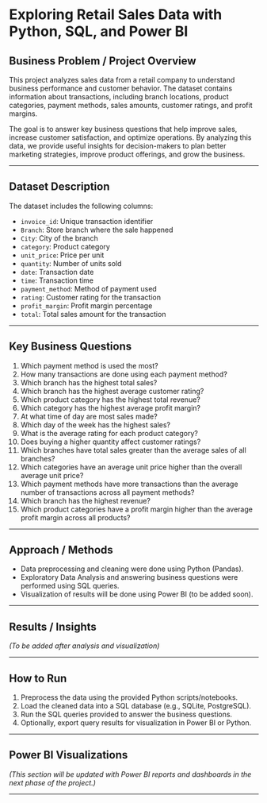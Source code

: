 # Exploring Retail Sales Data with Python, SQL, and Power BI

## Business Problem / Project Overview

This project analyzes sales data from a retail company to understand business performance and customer behavior. The dataset contains information about transactions, including branch locations, product categories, payment methods, sales amounts, customer ratings, and profit margins.

The goal is to answer key business questions that help improve sales, increase customer satisfaction, and optimize operations. By analyzing this data, we provide useful insights for decision-makers to plan better marketing strategies, improve product offerings, and grow the business.

---

## Dataset Description

The dataset includes the following columns:

- `invoice_id`: Unique transaction identifier  
- `Branch`: Store branch where the sale happened  
- `City`: City of the branch  
- `category`: Product category  
- `unit_price`: Price per unit  
- `quantity`: Number of units sold  
- `date`: Transaction date  
- `time`: Transaction time  
- `payment_method`: Method of payment used  
- `rating`: Customer rating for the transaction  
- `profit_margin`: Profit margin percentage  
- `total`: Total sales amount for the transaction  

---

## Key Business Questions

1. Which payment method is used the most?  
2. How many transactions are done using each payment method?  
3. Which branch has the highest total sales?  
4. Which branch has the highest average customer rating?  
5. Which product category has the highest total revenue?  
6. Which category has the highest average profit margin?  
7. At what time of day are most sales made?  
8. Which day of the week has the highest sales?  
9. What is the average rating for each product category?  
10. Does buying a higher quantity affect customer ratings?  
11. Which branches have total sales greater than the average sales of all branches?  
12. Which categories have an average unit price higher than the overall average unit price?  
13. Which payment methods have more transactions than the average number of transactions across all payment methods?  
14. Which branch has the highest revenue?  
15. Which product categories have a profit margin higher than the average profit margin across all products?  

---

## Approach / Methods

- Data preprocessing and cleaning were done using Python (Pandas).  
- Exploratory Data Analysis and answering business questions were performed using SQL queries.  
- Visualization of results will be done using Power BI (to be added soon).  

---

## Results / Insights

*(To be added after analysis and visualization)*

---

## How to Run

1. Preprocess the data using the provided Python scripts/notebooks.  
2. Load the cleaned data into a SQL database (e.g., SQLite, PostgreSQL).  
3. Run the SQL queries provided to answer the business questions.  
4. Optionally, export query results for visualization in Power BI or Python.  

---

## Power BI Visualizations

*(This section will be updated with Power BI reports and dashboards in the next phase of the project.)*

---



